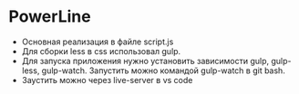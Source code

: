 # PowerLine
- Основная реализация в файле script.js
- Для сборки less в css использовал gulp. 
- Для запуска приложения нужно установить зависимости gulp, gulp-less, gulp-watch. Запустить можно командой gulp-watch в git bash.
- Заустить можно через live-server в vs code
